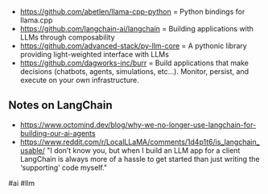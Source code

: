 
- https://github.com/abetlen/llama-cpp-python = Python bindings for llama.cpp
- https://github.com/langchain-ai/langchain = Building applications with LLMs through composability
- https://github.com/advanced-stack/py-llm-core = A pythonic library providing light-weighted interface with LLMs
- https://github.com/dagworks-inc/burr = Build applications that make decisions (chatbots, agents, simulations, etc...). Monitor, persist, and execute on your own infrastructure.

## Notes on LangChain

- https://www.octomind.dev/blog/why-we-no-longer-use-langchain-for-building-our-ai-agents
- https://www.reddit.com/r/LocalLLaMA/comments/1d4p1t6/is_langchain_usable/ "I don’t know you, but when I build an LLM app for a client LangChain is always more of a hassle to get started than just writing the ‘supporting’ code myself."

<!-- Keywords -->
#ai #llm
<!-- /Keywords -->
